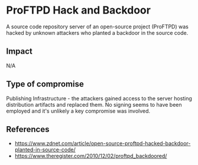<!-- cSpell:ignore FTPD -->

# ProFTPD Hack and Backdoor

A source code repository server of an open-source project (ProFTPD) was hacked
by unknown attackers who planted a backdoor in the source code.

## Impact

N/A

## Type of compromise

Publishing Infrastructure - the attackers gained access to the server hosting
distribution artifacts and replaced them. No signing seems to have been employed
and it's unlikely a key compromise was involved.

## References

- <https://www.zdnet.com/article/open-source-proftpd-hacked-backdoor-planted-in-source-code/>
- <https://www.theregister.com/2010/12/02/proftpd_backdoored/>
